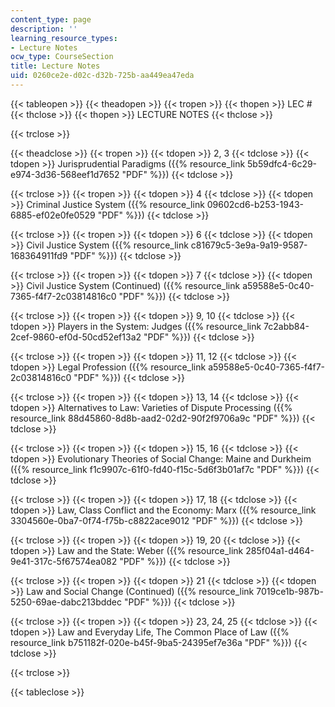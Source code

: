 ```yaml
---
content_type: page
description: ''
learning_resource_types:
- Lecture Notes
ocw_type: CourseSection
title: Lecture Notes
uid: 0260ce2e-d02c-d32b-725b-aa449ea47eda
---
```


{{< tableopen >}}
{{< theadopen >}}
{{< tropen >}}
{{< thopen >}}
LEC #
{{< thclose >}}
{{< thopen >}}
LECTURE NOTES
{{< thclose >}}

{{< trclose >}}

{{< theadclose >}}
{{< tropen >}}
{{< tdopen >}}
2, 3
{{< tdclose >}}
{{< tdopen >}}
Jurisprudential Paradigms ({{% resource_link 5b59dfc4-6c29-e974-3d36-568eef1d7652 "PDF" %}})
{{< tdclose >}}

{{< trclose >}}
{{< tropen >}}
{{< tdopen >}}
4
{{< tdclose >}}
{{< tdopen >}}
Criminal Justice System ({{% resource_link 09602cd6-b253-1943-6885-ef02e0fe0529 "PDF" %}})
{{< tdclose >}}

{{< trclose >}}
{{< tropen >}}
{{< tdopen >}}
6
{{< tdclose >}}
{{< tdopen >}}
Civil Justice System ({{% resource_link c81679c5-3e9a-9a19-9587-168364911fd9 "PDF" %}})
{{< tdclose >}}

{{< trclose >}}
{{< tropen >}}
{{< tdopen >}}
7
{{< tdclose >}}
{{< tdopen >}}
Civil Justice System (Continued) ({{% resource_link a59588e5-0c40-7365-f4f7-2c03814816c0 "PDF" %}})
{{< tdclose >}}

{{< trclose >}}
{{< tropen >}}
{{< tdopen >}}
9, 10
{{< tdclose >}}
{{< tdopen >}}
Players in the System: Judges ({{% resource_link 7c2abb84-2cef-9860-ef0d-50cd52ef13a2 "PDF" %}})
{{< tdclose >}}

{{< trclose >}}
{{< tropen >}}
{{< tdopen >}}
11, 12
{{< tdclose >}}
{{< tdopen >}}
Legal Profession ({{% resource_link a59588e5-0c40-7365-f4f7-2c03814816c0 "PDF" %}})
{{< tdclose >}}

{{< trclose >}}
{{< tropen >}}
{{< tdopen >}}
13, 14
{{< tdclose >}}
{{< tdopen >}}
Alternatives to Law: Varieties of Dispute Processing ({{% resource_link 88d45860-8d8b-aad2-02d2-90f2f9706a9c "PDF" %}})
{{< tdclose >}}

{{< trclose >}}
{{< tropen >}}
{{< tdopen >}}
15, 16
{{< tdclose >}}
{{< tdopen >}}
Evolutionary Theories of Social Change: Maine and Durkheim ({{% resource_link f1c9907c-61f0-fd40-f15c-5d6f3b01af7c "PDF" %}})
{{< tdclose >}}

{{< trclose >}}
{{< tropen >}}
{{< tdopen >}}
17, 18
{{< tdclose >}}
{{< tdopen >}}
Law, Class Conflict and the Economy: Marx ({{% resource_link 3304560e-0ba7-0f74-f75b-c8822ace9012 "PDF" %}})
{{< tdclose >}}

{{< trclose >}}
{{< tropen >}}
{{< tdopen >}}
19, 20
{{< tdclose >}}
{{< tdopen >}}
Law and the State: Weber ({{% resource_link 285f04a1-d464-9e41-317c-5f67574ea082 "PDF" %}})
{{< tdclose >}}

{{< trclose >}}
{{< tropen >}}
{{< tdopen >}}
21
{{< tdclose >}}
{{< tdopen >}}
Law and Social Change (Continued) ({{% resource_link 7019ce1b-987b-5250-69ae-dabc213bddec "PDF" %}})
{{< tdclose >}}

{{< trclose >}}
{{< tropen >}}
{{< tdopen >}}
23, 24, 25
{{< tdclose >}}
{{< tdopen >}}
Law and Everyday Life, The Common Place of Law ({{% resource_link b751182f-020e-b45f-9ba5-24395ef7e36a "PDF" %}})
{{< tdclose >}}

{{< trclose >}}

{{< tableclose >}}